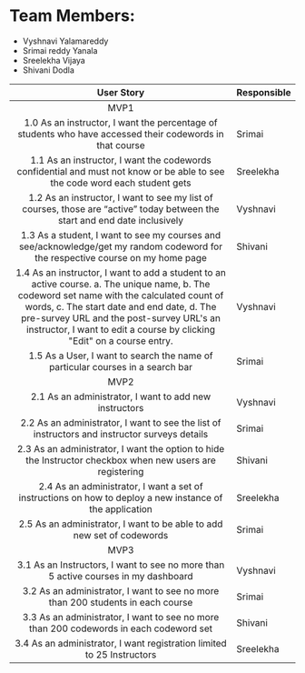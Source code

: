 
# Team Members:
- Vyshnavi Yalamareddy
- Srimai reddy Yanala
- Sreelekha Vijaya
- Shivani Dodla

|                                                                                                                                                                User Story                                                                                                                                                               | Responsible |
|:---------------------------------------------------------------------------------------------------------------------------------------------------------------------------------------------------------------------------------------------------------------------------------------------------------------------------------------:|-------------|
|                                                                                                                                                                   MVP1                                                                                                                                                                  |             |
| 1.0 As an instructor, I want the percentage of students who have accessed their codewords in that course                                                                                                                                                                                                                                | Srimai      |
| 1.1 As an instructor, I want the codewords confidential and must not know or be able to see the code word each student gets                                                                                                                                                                                                             | Sreelekha   |
| 1.2 As an instructor, I want to see my list of courses, those are “active” today between the start and end date inclusively                                                                                                                                                                                                             | Vyshnavi    |
| 1.3 As a student, I want to see my courses and see/acknowledge/get my random codeword for the respective course on my home page                                                                                                                                                                                                         | Shivani     |
| 1.4 As an instructor, I want to add a student to an active course.     a. The unique name,       b. The codeword set name with the calculated count of words,       c. The start date and end date,       d. The pre-survey URL and the post-survey URL's an instructor, I want to edit a course by clicking "Edit" on a course entry. | Vyshnavi    |
| 1.5 As a User, I want to search the name of particular courses in a search bar                                                                                                                                                                                                                                                          | Srimai      |
|                                                                                                                                                                   MVP2                                                                                                                                                                  |             |
| 2.1	As an administrator, I want to add new instructors                                                                                                                                                                                                                                                                                   | Vyshnavi    |
| 2.2 As an administrator, I want to see the list of instructors and instructor surveys details                                                                                                                                                                                                                                           | Srimai      |
| 2.3 As an administrator, I want the option to hide the Instructor checkbox when new users are registering                                                                                                                                                                                                                               | Shivani     |
| 2.4 As an administrator, I want a set of instructions on how to deploy a new instance of the application                                                                                                                                                                                                                                | Sreelekha   |
| 2.5 As an administrator, I want to be able to add new set of codewords |Srimai  |
|                                                                                                                                                                   MVP3                                                                                                                                                                  |             |
| 3.1	As an Instructors, I want to see no more than 5 active courses in my dashboard                                                                                                                                                                                                                                                       | Vyshnavi    |
| 3.2	As an administrator, I want to see no more than 200 students in each course                                                                                                                                                                                                                                                          | Srimai      |
| 3.3	As an administrator, I want to see no more than 200 codewords in each codeword set                                                                                                                                                                                                                                                   | Shivani     |
| 3.4	As an administrator, I want registration limited to 25 Instructors                                                                                                                                                                                                                                                                   | Sreelekha   |






